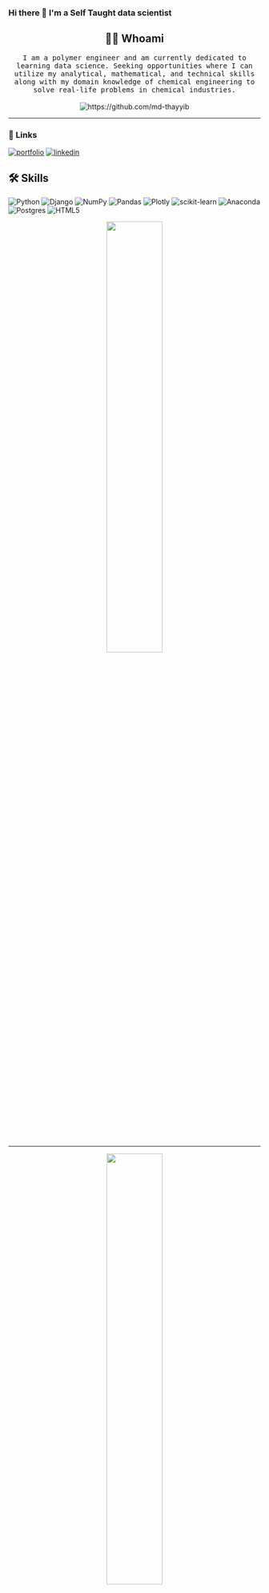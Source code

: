 ### Hi there 👋 I'm a Self Taught data scientist

<h2 align="center"> 👨‍💻 Whoami</h2>
<p align="center">
  <samp>
I am a polymer engineer and am currently dedicated to learning data science. Seeking opportunities where I can utilize my analytical, mathematical, and technical skills along with my domain knowledge of chemical engineering to solve real-life problems in chemical industries.

  </samp>
  <br> <br>
  <img src="https://komarev.com/ghpvc/?username=md-thayyib" alt="https://github.com/md-thayyib" />
</p>

<hr>


### 🔗 Links
[![portfolio](https://img.shields.io/badge/my_portfolio-000?style=for-the-badge&logo=ko-fi&logoColor=white)](https://md-thayyib.github.io/mysite//)
[![linkedin](https://img.shields.io/badge/linkedin-0A66C2?style=for-the-badge&logo=linkedin&logoColor=white)](https://www.linkedin.com/md-thayyib)



## 🛠 Skills

![Python](https://img.shields.io/badge/python-3670A0?style=for-the-badge&logo=python&logoColor=ffdd54)
![Django](https://img.shields.io/badge/django-%23092E20.svg?style=for-the-badge&logo=django&logoColor=white)
![NumPy](https://img.shields.io/badge/numpy-%23013243.svg?style=for-the-badge&logo=numpy&logoColor=white)
![Pandas](https://img.shields.io/badge/pandas-%23150458.svg?style=for-the-badge&logo=pandas&logoColor=white)
![Plotly](https://img.shields.io/badge/Plotly-%233F4F75.svg?style=for-the-badge&logo=plotly&logoColor=white)
![scikit-learn](https://img.shields.io/badge/scikit--learn-%23F7931E.svg?style=for-the-badge&logo=scikit-learn&logoColor=white)
![Anaconda](https://img.shields.io/badge/Anaconda-%2344A833.svg?style=for-the-badge&logo=anaconda&logoColor=white)
![Postgres](https://img.shields.io/badge/postgres-%23316192.svg?style=for-the-badge&logo=postgresql&logoColor=white)
![HTML5](https://img.shields.io/badge/html5-%23E34F26.svg?style=for-the-badge&logo=html5&logoColor=white)

<!--
**md-thayyib/md-thayyib** is a ✨ _special_ ✨ repository because its `README.md` (this file) appears on your GitHub profile.

Here are some ideas to get you started:

- 🔭 I’m currently working on ...
- 🌱 I’m currently learning ...
- 👯 I’m looking to collaborate on ...
- 🤔 I’m looking for help with ...
- 💬 Ask me about ...
- 📫 How to reach me: ...
- 😄 Pronouns: ...
- ⚡ Fun fact: ...
-->




<p align="center">
  <img align="center" width="47%" src="https://github-readme-stats.vercel.app/api?username=md-thayyib&show_icons=true&theme=radical" />
</p>

<hr/>

<p align="center">
  <img align="center" width="47%" src="https://github-readme-stats.vercel.app/api/top-langs/?username=md-thayyib&layout=compact" />
</p>

